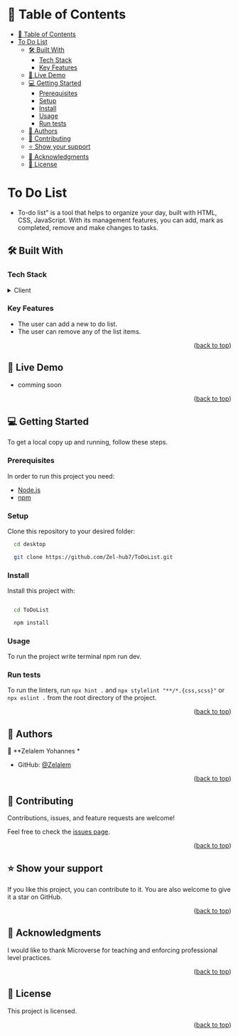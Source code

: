 <a name="readme-top"></a>

<!-- TABLE OF CONTENTS -->

# 📗 Table of Contents

- [📗 Table of Contents](#-table-of-contents)
- [To Do List ](#to-do-list-)
  - [🛠 Built With ](#-built-with-)
    - [Tech Stack ](#tech-stack-)
    - [Key Features ](#key-features-)
  - [🚀 Live Demo ](#-live-demo-)
  - [💻 Getting Started ](#-getting-started-)
    - [Prerequisites](#prerequisites)
    - [Setup](#setup)
    - [Install](#install)
    - [Usage](#usage)
    - [Run tests](#run-tests)
  - [👥 Authors ](#-authors-)
  - [🤝 Contributing ](#-contributing-)
  - [⭐️ Show your support ](#️-show-your-support-)
  - [🙏 Acknowledgments ](#-acknowledgments-)
  - [📝 License ](#-license-)

<!-- PROJECT DESCRIPTION -->

# To Do List <a name="about-project"></a>

- To-do list" is a tool that helps to organize your day, built with HTML, CSS, JavaScript. With its management features, you can add, mark as completed, remove and make changes to tasks.

## 🛠 Built With <a name="built-with"></a>

### Tech Stack <a name="tech-stack"></a>

<details>
  <summary>Client</summary>
  <ul>
    <li><a href="https://developer.mozilla.org/en-US/docs/Web/HTML">HTML</a></li>
    <li><a href="https://developer.mozilla.org/en-US/docs/Web/CSS">CSS</a></li>
    <li><a href="https://developer.mozilla.org/en-US/docs/Web/javascript">JavaScript</a></li>
  </ul>
</details>

</details>

<!-- Features -->

### Key Features <a name="key-features"></a>

- The user can add a new to do list.
- The user can remove any of the list items.

<p align="right">(<a href="#readme-top">back to top</a>)</p>

<!-- LIVE DEMO -->

## 🚀 Live Demo <a name="live-demo"></a>

- comming soon

<p align="right">(<a href="#readme-top">back to top</a>)</p>

<!-- GETTING STARTED -->

## 💻 Getting Started <a name="getting-started"></a>

To get a local copy up and running, follow these steps.

### Prerequisites

In order to run this project you need:

- <a href="https://nodejs.org/en/download">Node.js</a>
- <a href="https://docs.npmjs.com/downloading-and-installing-node-js-and-npm">npm</a>

### Setup

Clone this repository to your desired folder:

```sh
  cd desktop

  git clone https://github.com/Zel-hub7/ToDoList.git


```

### Install

Install this project with:

```sh

  cd ToDoList

  npm install
```

### Usage

To run the project write terminal npm run dev.

### Run tests

To run the linters, run `npx hint .` and `npx stylelint "**/*.{css,scss}"` or `npx eslint .` from the root directory of the project.

<p align="right">(<a href="#readme-top">back to top</a>)</p>

<!-- AUTHORS -->

## 👥 Authors <a name="authors"></a>

👤 **Zelalem Yohannes *

- GitHub: [@Zelalem](https://github.com/Zel-hub7)

<p align="right">(<a href="#readme-top">back to top</a>)</p>

<!-- CONTRIBUTING -->

## 🤝 Contributing <a name="contributing"></a>

Contributions, issues, and feature requests are welcome!

Feel free to check the [issues page](../../issues/).

<p align="right">(<a href="#readme-top">back to top</a>)</p>

<!-- SUPPORT -->

## ⭐️ Show your support <a name="support"></a>

If you like this project, you can contribute to it. You are also welcome to give it a star on GitHub.

<p align="right">(<a href="#readme-top">back to top</a>)</p>

<!-- ACKNOWLEDGEMENTS -->

## 🙏 Acknowledgments <a name="acknowledgements"></a>

I would like to thank Microverse for teaching and enforcing professional level practices.

<p align="right">(<a href="#readme-top">back to top</a>)</p>

<!-- LICENSE -->

## 📝 License <a name="license"></a>

This project is [<a href ="MIT.md"></a>](./LICENSE) licensed.

<p align="right">(<a href="#readme-top">back to top</a>)</p>
